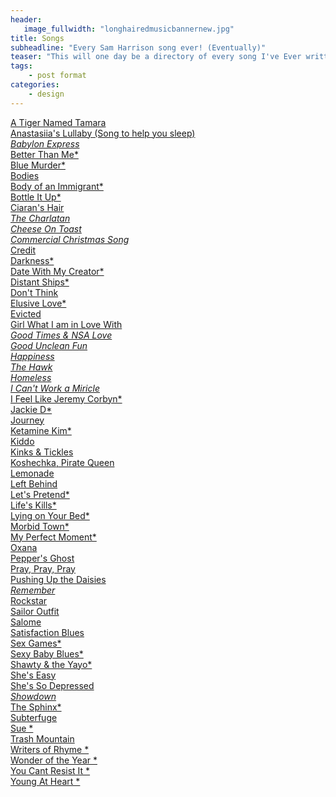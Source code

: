 ```yaml
---
header:
   image_fullwidth: "longhairedmusicbannernew.jpg"
title: Songs
subheadline: "Every Sam Harrison song ever! (Eventually)"
teaser: "This will one day be a directory of every song I've Ever written... Eventually!"
tags:
    - post format
categories:
    - design 
---
```

<!--more-->
<a href="https://itunes.apple.com/us/album/id784573815">A Tiger Named Tamara</a><br>
<a href="https://youtu.be/1KsYno1_i2Y">Anastasiia's Lullaby (Song to help you sleep)*</a><br>
 <a href="https://youtu.be/ccnQQqgBffM">Babylon Express*</a><br>
 <a href="https://youtu.be/WKmRCFuqpUM">Better Than Me*</a><br>
   <a href="https://www.youtube.com/watch?v=4T5B_NnM_z8">Blue Murder*</a><br>
<a href="https://itunes.apple.com/us/album/live-at-long-haired-music/id680255215">Bodies</a><br>
<a href="https://www.youtube.com/watch?v=umUKoQZD3ls">Body  of an Immigrant*</a><br>
<a href="https://youtu.be/hSCAlEAoMeE">Bottle It Up*</a><br>
<a href="https://youtu.be/aa3fQ4DJp2c">Ciaran's Hair *</a><br>
<a href="https://itunes.apple.com/us/album/yes-hard-feelings/id478052570">The Charlatan</a><br>
<a href="https://youtu.be/Qlum8PiD8lw">Cheese On Toast</a><br>
<a href="https://www.youtube.com/6PBrOIzBkG8">Commercial Christmas Song*</a><br>
<a href="https://www.kickstarter.com/projects/samharrison/the-consumerist-a-mini-musical-album">Credit</a><br>
<a href="https://www.youtube.com/watch?v=4T5B_NnM_z8">Darkness*</a><br>
<a href="https://youtu.be/gtC7DQfbHfg">Date With My Creator*</a><br>
<a href="https://youtu.be/hxIqUwo248U">Distant Ships*</a><br>
<a href="https://www.kickstarter.com/projects/samharrison/the-consumerist-a-mini-musical-album">Don't Think</a><br>
  <a href="https://youtu.be/NfinPxvVUSE">Elusive Love*</a><br>
<a href="https://www.kickstarter.com/projects/samharrison/the-consumerist-a-mini-musical-album">Evicted</a><br>
<a href="https://youtu.be/vKRi4HDoTyE">Girl What I am in Love With *</a><br>
<a href="https://youtu.be/tWTPK-vymFQ">Good Times & NSA Love</a><br>
<a href="https://itunes.apple.com/us/album/yes-hard-feelings/id478052570">Good Unclean Fun</a><br>
 <a href="https://www.youtube.com/watch?v=4T5B_NnM_z8">Happiness</a><br>
<a href="https://www.youtube.com/watch?v=4T5B_NnM_z8">The Hawk</a><br>
<a href="https://www.kickstarter.com/projects/samharrison/the-consumerist-a-mini-musical-album">Homeless</a><br>
<a href="https://www.youtube.com/watch?v=Wq8W71ehpqg">I Can't Work a Miricle*</a><br>
<a href="https://www.youtube.com/watch?v=1NwS1Ebb8-s">I Feel Like Jeremy Corbyn*</a><br>
<a href="https://youtu.be/w6Lwj_k5woU">Jackie D*</a><br>
<a href="https://www.kickstarter.com/projects/samharrison/the-consumerist-a-mini-musical-album">Journey</a><br>
<a href="https://youtu.be/Qe0MWBvZl5A">Ketamine Kim*</a><br>
 <a href="https://www.youtube.com/watch?v=4T5B_NnM_z8">Kiddo</a><br>
 <a href="https://www.youtube.com/watch?v=4T5B_NnM_z8">Kinks & Tickles</a><br>
  <a href="https://youtu.be/tFQ7KxajRg8">Koshechka, Pirate Queen</a><br>
  <a href="https://www.youtube.com/watch?v=4T5B_NnM_z8">Lemonade</a><br>
  <a href="https://www.youtube.com/watch?v=QYsAunmdxAU">Left Behind</a><br>
<a href="https://youtu.be/5DGYQ5tHVKQ">Let's Pretend*</a><br>
<a href="https://youtu.be/gpmRDeCZoqg">Life's Kills*</a><br>
<a href="https://youtu.be/Tmn6Moxiw5M">Lying on Your Bed*</a><br>
<a href="https://youtu.be/F_Smb3X_RC4">Morbid Town*</a><br>
<a href="https://youtu.be/MxW9Jxa8_m4">My Perfect Moment*</a><br>
 <a href="https://www.youtube.com/watch?v=4T5B_NnM_z8">Oxana</a><br>
 <a href="https://youtu.be/HqFzWuamPdU">Pepper's Ghost</a><br>
 <a href="https://youtu.be/kZ-ENajQhMg">Pray, Pray, Pray</a><br>
<a href="https://youtu.be/T9Ca9r9wjVQ">Pushing Up the Daisies *</a><br>
<a href="https://youtu.be/pxrg42Vw7EQ">Remember*</a><br>
<a href="https://longhairedmusic.bandcamp.com/album/the-wish">Rockstar</a><br>
<a href="https://youtu.be/PUREM3Me4q4">Sailor Outfit</a><br>
<a href="https://itunes.apple.com/us/album/id784573815">Salome</a><br>
<a href="https://www.youtube.com/watch?v=4T5B_NnM_z8">Satisfaction Blues</a><br>
<a href="https://youtu.be/pbFoi5kUXLs">Sex Games*</a><br>
<a href="https://youtu.be/RU9xW6M8WoA">Sexy Baby Blues*</a><br>
<a href="https://youtu.be/XR3S80yDGvY">Shawty & the Yayo*</a><br>
<a href="https://www.youtube.com/watch?v=4T5B_NnM_z8">She's Easy</a><br>
<a href="https://youtu.be/rwKUEaKdkAs">She's So Depressed *</a><br>
<a href="https://youtu.be/ydXzz7c-Cy8">Showdown*</a><br>
<a href="https://youtu.be/AUVOprKQeyA">The Sphinx*</a><br>
<a href="https://www.youtube.com/watch?v=4T5B_NnM_z8">Subterfuge</a><br>
<a href="https://youtu.be/fuddPhawaec">Sue *</a><br>
<a href="https://www.kickstarter.com/projects/samharrison/the-consumerist-a-mini-musical-album">Trash Mountain</a><br>
<a href="https://www.youtube.com/watch?v=5DdnnBnYoeE">Writers of Rhyme *</a><br>
<a href="https://youtu.be/pMAToTakLBI">Wonder of the Year *</a><br>
<a href="https://youtu.be/I2RMlIEexhY">You Cant Resist It *</a><br>
<a href="https://youtu.be/7zW2UKTn-gM">Young At Heart *</a><br>


